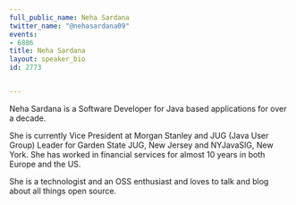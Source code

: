 ---
full_public_name: Neha Sardana
twitter_name: "@nehasardana09"
events:
- 6886
title: Neha Sardana
layout: speaker_bio
id: 2773

---
Neha Sardana is a Software Developer for Java based applications for over a decade.

She is currently Vice President at Morgan Stanley and JUG (Java User Group) Leader for Garden State JUG, New Jersey and NYJavaSIG, New York. She has worked in financial services for almost 10 years in both Europe and the US.

She is a technologist and an OSS enthusiast and loves to talk and blog about all things open source.
